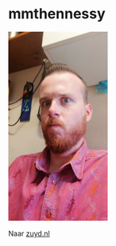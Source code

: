# mmthennessy
<img src="IMG-20200807-WA0008.jpeg" width="200" height="380" alt="ikke">


Naar [zuyd.nl](http://www.zuyd.nl)
